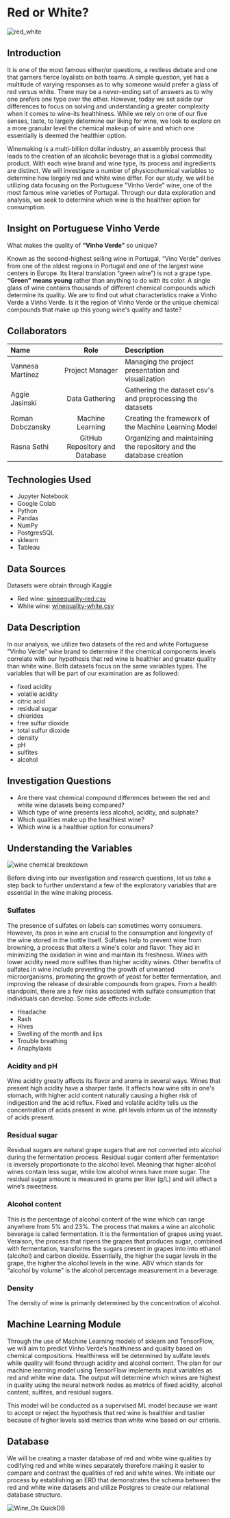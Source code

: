 # Red or White?

![red_white](Images/red_white.png)

## Introduction
It is one of the most famous either/or questions, a restless debate and one that garners fierce loyalists on both teams. A simple question, yet has a multitude of varying responses as to why someone would prefer a glass of red versus white. There may be a never-ending set of answers as to why one prefers one type over the other. However, today we set aside our differences to focus on solving and understanding a greater complexity when it comes to wine-its healthiness. While we rely on one of our five senses, taste, to largely determine our liking for wine, we look to explore on a more granular level the chemical makeup of wine and which one essentially is deemed the healthier option. 

Winemaking is a multi-billion dollar industry, an assembly process that leads to the creation of an alcoholic beverage that is a global commodity product. With each wine brand and wine type, its process and ingredients are distinct. We will investigate a number of physicochemical variables to determine how largely red and white wine differ. For our study, we will be utilizing data focusing on the Portuguese "Vinho Verde" wine, one of the most famous wine varieties of Portugal. Through our data exploration and analysis, we seek to determine which wine is the healthier option for consumption.

## Insight on Portuguese Vinho Verde
What makes the quality of **“Vinho Verde”** so unique?

Known as the second-highest selling wine in Portugal, “Vino Verde” derives from one of the oldest regions in Portugal and one of the largest wine centers in Europe. Its literal translation “green wine”) is not a grape type. **“Green” means young** rather than anything to do with its color. A single glass of wine contains thousands of different chemical compounds which determine its quality. We are to find out what characteristics make a Vinho Verde a Vinho Verde. Is it the region of Vinho Verde or the unique chemical compounds that make up this young wine's quality and taste?

## Collaborators
| Name | Role | Description |
| :---         |     :---:      | :---         |
| Vannesa Martinez | Project Manager | Managing the project presentation and visualization|
| Aggie Jasinski | Data Gathering | Gathering the dataset csv's and preprocessing the datasets |
| Roman Dobczansky | Machine Learning | Creating the framework of the Machine Learning Model |
| Rasna Sethi | GitHub Repository and Database | Organizing and maintaining the repository and the database creation |

## Technologies Used
- Jupyter Notebook
- Google Colab
- Python
- Pandas
- NumPy
- PostgresSQL
- sklearn
- Tableau

## Data Sources
Datasets were obtain through Kaggle
- Red wine: [wineequality-red.csv](https://www.kaggle.com/code/vishalyo990/prediction-of-quality-of-wine/notebook)
- White wine: [winequality-white.csv](https://www.kaggle.com/datasets/piyushagni5/white-wine-quality?select=winequality-white.csv)

## Data Description
In our analysis, we utilize two datasets of the red and white Portuguese "Vinho Verde" wine brand to determine if the chemical components levels correlate with our hypothesis that red wine is healthier and greater quality than white wine. Both datasets focus on the same variables types. The variables that will be part of our examination are as followed:
- fixed acidity
- volatile acidity
- citric acid
- residual sugar
- chlorides
- free sulfur dioxide
- total sulfur dioxide
- density
- pH
- sulfites
- alcohol

## Investigation Questions
- Are there vast chemical compound differences between the red and white wine datasets being compared?
- Which type of wine presents less alcohol, acidity, and sulphate?
- Which qualities make up the healthiest wine?
- Which wine is a healthier option for consumers?

## Understanding the Variables

![wine chemical breakdown](Images/wine_attributes.png)

Before diving into our investigation and research questions, let us take a step back to further understand a few of the exploratory variables that are essential in the wine making process.

### Sulfates
The presence of sulfates on labels can sometimes worry consumers. However, its pros in wine are crucial to the consumption and longevity of the wine stored in the bottle itself. Sulfates help to prevent wine from browning, a process that alters a wine's color and flavor. They aid in minimizing the oxidation in wine and maintain its freshness. Wines with lower acidity need more sulfites than higher acidity wines. Other benefits of sulfates in wine include preventing the growth of unwanted microorganisms, promoting the growth of yeast for better fermentation, and improving the release of desirable compounds from grapes. 
From a health standpoint, there are a few risks associated with sulfate consumption that individuals can develop. Some side effects include:
-	Headache
-	Rash
-	Hives
-	Swelling of the month and lips
-	Trouble breathing
-	Anaphylaxis

### Acidity and pH
Wine acidity greatly affects its flavor and aroma in several ways. Wines that present high acidity have a sharper taste. It affects how wine sits in one's stomach, with higher acid content naturally causing a higher risk of indigestion and the acid reflux. Fixed and volatile acidity tells us the concentration of acids present in wine. pH levels inform us of the intensity of acids present. 

### Residual sugar
Residual sugars are natural grape sugars that are not converted into alcohol during the fermentation process. Residual sugar content after fermentation is inversely proportionate to the alcohol level. Meaning that higher alcohol wines contain less sugar, while low alcohol wines have more sugar. The residual sugar amount is measured in grams per liter (g/L) and will affect a wine’s sweetness. 

### Alcohol content
This is the percentage of alcohol content of the wine which can range anywhere from 5% and 23%. The process that makes a wine an alcoholic beverage is called fermentation. It is the fermentation of grapes using yeast. Veraison, the process that ripens the grapes that produces sugar, combined with fermentation, transforms the sugars present in grapes into into ethanol (alcohol) and carbon dioxide. Essentially, the higher the sugar levels in the grape, the higher the alcohol levels in the wine. ABV which stands for “alcohol by volume” is the alcohol percentage measurement in a beverage. 

### Density
The density of wine is primarily determined by the concentration of alcohol.

## Machine Learning Module
Through the use of Machine Learning models of sklearn and TensorFlow, we will aim to predict Vinho Verde’s healthiness and quality based on chemical compositions. Healthiness will be determined by sulfate levels while quality will found through acidity and alcohol content. The plan for our machine learning model using TensorFlow implements input variables as red and white wine data. The output will determine which wines are highest in quality using the neural network nodes as metrics of fixed acidity, alcohol content, sulfites, and residual sugars.

This model will be conducted as a supervised ML model because we want to accept or reject the hypothesis that red wine is healthier and tastier because of higher levels said metrics than white wine based on our criteria.

## Database
We will be creating a master database of red and white wine qualities by codifying red and white wines separately therefore making it easier to compare and contrast the qualities of red and white wines. We initiate our process by establishing an ERD that demonstrates the schema between the red and white wine datasets and utilize Postgres to create our relational database structure.

![Wine_Os QuickDB](https://user-images.githubusercontent.com/104734224/197901697-5e4c1a4a-76be-436a-a5b1-175b3d007c3a.png)

